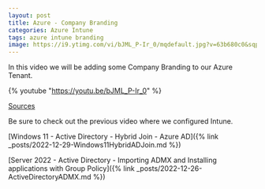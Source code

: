 ```yaml
---
layout: post
title: Azure - Company Branding
categories: Azure Intune
tags: azure intune branding
image: https://i9.ytimg.com/vi/bJML_P-Ir_0/mqdefault.jpg?v=63b680c0&sqp=CJy8q68G&rs=AOn4CLAnzpiFx4dTZkWuUrDFMVb-EmymTQ
---
```


In this video we will be adding some Company Branding to our Azure Tenant.

{% youtube "https://youtu.be/bJML_P-Ir_0" %}

[Sources](https://learn.microsoft.com/en-us/azure/active-directory/fundamentals/customize-branding)

Be sure to check out the previous video where we configured Intune.

[Windows 11 - Active Directory - Hybrid Join - Azure AD]({% link _posts/2022-12-29-Windows11HybridADJoin.md %})

[Server 2022 - Active Directory - Importing ADMX and Installing applications with Group Policy]({% link _posts/2022-12-26-ActiveDirectoryADMX.md %})

